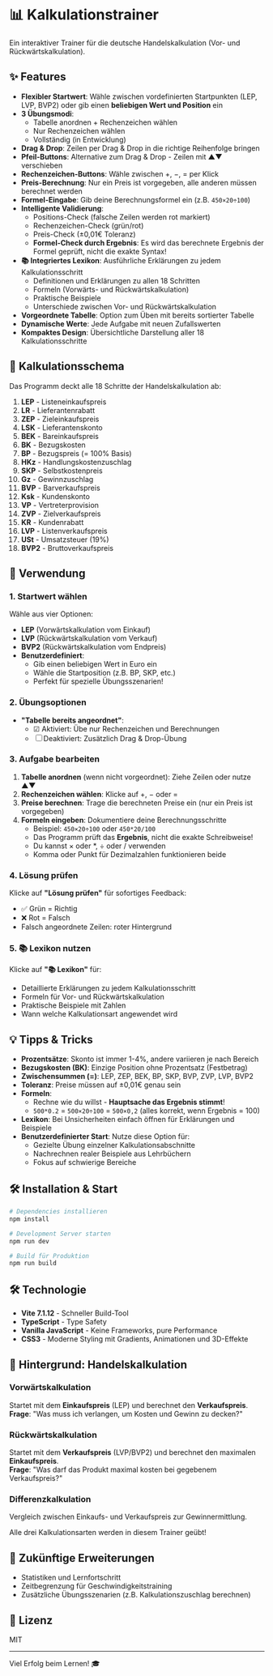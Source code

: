 # 📊 Kalkulationstrainer

Ein interaktiver Trainer für die deutsche Handelskalkulation (Vor- und Rückwärtskalkulation).

## ✨ Features

- **Flexibler Startwert**: Wähle zwischen vordefinierten Startpunkten (LEP, LVP, BVP2) oder gib einen **beliebigen Wert und Position** ein
- **3 Übungsmodi**:
  - Tabelle anordnen + Rechenzeichen wählen
  - Nur Rechenzeichen wählen
  - Vollständig (in Entwicklung)
- **Drag & Drop**: Zeilen per Drag & Drop in die richtige Reihenfolge bringen
- **Pfeil-Buttons**: Alternative zum Drag & Drop - Zeilen mit ▲▼ verschieben
- **Rechenzeichen-Buttons**: Wähle zwischen +, −, = per Klick
- **Preis-Berechnung**: Nur ein Preis ist vorgegeben, alle anderen müssen berechnet werden
- **Formel-Eingabe**: Gib deine Berechnungsformel ein (z.B. `450×20÷100`)
- **Intelligente Validierung**:
  - Positions-Check (falsche Zeilen werden rot markiert)
  - Rechenzeichen-Check (grün/rot)
  - Preis-Check (±0,01€ Toleranz)
  - **Formel-Check durch Ergebnis**: Es wird das berechnete Ergebnis der Formel geprüft, nicht die exakte Syntax!
- **📚 Integriertes Lexikon**: Ausführliche Erklärungen zu jedem Kalkulationsschritt
  - Definitionen und Erklärungen zu allen 18 Schritten
  - Formeln (Vorwärts- und Rückwärtskalkulation)
  - Praktische Beispiele
  - Unterschiede zwischen Vor- und Rückwärtskalkulation
- **Vorgeordnete Tabelle**: Option zum Üben mit bereits sortierter Tabelle
- **Dynamische Werte**: Jede Aufgabe mit neuen Zufallswerten
- **Kompaktes Design**: Übersichtliche Darstellung aller 18 Kalkulationsschritte

## 🎯 Kalkulationsschema

Das Programm deckt alle 18 Schritte der Handelskalkulation ab:

1. **LEP** - Listeneinkaufspreis
2. **LR** - Lieferantenrabatt
3. **ZEP** - Zieleinkaufspreis
4. **LSK** - Lieferantenskonto
5. **BEK** - Bareinkaufspreis
6. **BK** - Bezugskosten
7. **BP** - Bezugspreis (= 100% Basis)
8. **HKz** - Handlungskostenzuschlag
9. **SKP** - Selbstkostenpreis
10. **Gz** - Gewinnzuschlag
11. **BVP** - Barverkaufspreis
12. **Ksk** - Kundenskonto
13. **VP** - Vertreterprovision
14. **ZVP** - Zielverkaufspreis
15. **KR** - Kundenrabatt
16. **LVP** - Listenverkaufspreis
17. **USt** - Umsatzsteuer (19%)
18. **BVP2** - Bruttoverkaufspreis

## 🚀 Verwendung

### 1. Startwert wählen
Wähle aus vier Optionen:
- **LEP** (Vorwärtskalkulation vom Einkauf)
- **LVP** (Rückwärtskalkulation vom Verkauf)
- **BVP2** (Rückwärtskalkulation vom Endpreis)
- **Benutzerdefiniert**: 
  - Gib einen beliebigen Wert in Euro ein
  - Wähle die Startposition (z.B. BP, SKP, etc.)
  - Perfekt für spezielle Übungsszenarien!

### 2. Übungsoptionen
- **"Tabelle bereits angeordnet"**: 
  - ☑ Aktiviert: Übe nur Rechenzeichen und Berechnungen
  - ☐ Deaktiviert: Zusätzlich Drag & Drop-Übung

### 3. Aufgabe bearbeiten
1. **Tabelle anordnen** (wenn nicht vorgeordnet): Ziehe Zeilen oder nutze ▲▼
2. **Rechenzeichen wählen**: Klicke auf +, − oder =
3. **Preise berechnen**: Trage die berechneten Preise ein (nur ein Preis ist vorgegeben)
4. **Formeln eingeben**: Dokumentiere deine Berechnungsschritte
   - Beispiel: `450×20÷100` oder `450*20/100`
   - Das Programm prüft das **Ergebnis**, nicht die exakte Schreibweise!
   - Du kannst × oder \*, ÷ oder / verwenden
   - Komma oder Punkt für Dezimalzahlen funktionieren beide

### 4. Lösung prüfen
Klicke auf **"Lösung prüfen"** für sofortiges Feedback:
- ✅ Grün = Richtig
- ❌ Rot = Falsch
- Falsch angeordnete Zeilen: roter Hintergrund

### 5. 📚 Lexikon nutzen
Klicke auf **"📚 Lexikon"** für:
- Detaillierte Erklärungen zu jedem Kalkulationsschritt
- Formeln für Vor- und Rückwärtskalkulation
- Praktische Beispiele mit Zahlen
- Wann welche Kalkulationsart angewendet wird

## 💡 Tipps & Tricks

- **Prozentsätze**: Skonto ist immer 1-4%, andere variieren je nach Bereich
- **Bezugskosten (BK)**: Einzige Position ohne Prozentsatz (Festbetrag)
- **Zwischensummen (=)**: LEP, ZEP, BEK, BP, SKP, BVP, ZVP, LVP, BVP2
- **Toleranz**: Preise müssen auf ±0,01€ genau sein
- **Formeln**: 
  - Rechne wie du willst - **Hauptsache das Ergebnis stimmt**!
  - `500*0.2` = `500×20÷100` = `500×0,2` (alles korrekt, wenn Ergebnis = 100)
- **Lexikon**: Bei Unsicherheiten einfach öffnen für Erklärungen und Beispiele
- **Benutzerdefinierter Start**: Nutze diese Option für:
  - Gezielte Übung einzelner Kalkulationsabschnitte
  - Nachrechnen realer Beispiele aus Lehrbüchern
  - Fokus auf schwierige Bereiche

## 🛠 Installation & Start

```bash
# Dependencies installieren
npm install

# Development Server starten
npm run dev

# Build für Produktion
npm run build
```

## 🛠️ Technologie

- **Vite 7.1.12** - Schneller Build-Tool
- **TypeScript** - Type Safety
- **Vanilla JavaScript** - Keine Frameworks, pure Performance
- **CSS3** - Moderne Styling mit Gradients, Animationen und 3D-Effekte

## 📖 Hintergrund: Handelskalkulation

### Vorwärtskalkulation
Startet mit dem **Einkaufspreis** (LEP) und berechnet den **Verkaufspreis**.  
**Frage**: "Was muss ich verlangen, um Kosten und Gewinn zu decken?"

### Rückwärtskalkulation
Startet mit dem **Verkaufspreis** (LVP/BVP2) und berechnet den maximalen **Einkaufspreis**.  
**Frage**: "Was darf das Produkt maximal kosten bei gegebenem Verkaufspreis?"

### Differenzkalkulation
Vergleich zwischen Einkaufs- und Verkaufspreis zur Gewinnermittlung.

Alle drei Kalkulationsarten werden in diesem Trainer geübt!

## 🔮 Zukünftige Erweiterungen

- Statistiken und Lernfortschritt
- Zeitbegrenzung für Geschwindigkeitstraining
- Zusätzliche Übungsszenarien (z.B. Kalkulationszuschlag berechnen)

## 📝 Lizenz

MIT

---

Viel Erfolg beim Lernen! 🎓
